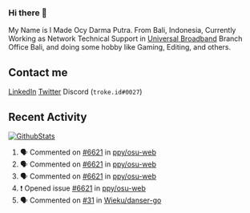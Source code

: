 ### Hi there 👋

My Name is I Made Ocy Darma Putra. From Bali, Indonesia, Currently Working as Network Technical Support in [Universal Broadband](https://universal.net.id) Branch Office Bali, and doing some hobby like Gaming, Editing, and others.

## Contact me

[LinkedIn](https://linkedin.com/in/troke) [Twitter](https://twitter.com/darma_ochi) Discord (`troke.id#0027`)

## Recent Activity

[![GithubStats](https://github-readme-stats.vercel.app/api?username=troke12&show_icons=true)](https://github.com/troke12)

<!--START_SECTION:activity-->
1. 🗣 Commented on [#6621](https://github.com//ppy/osu-web/issues/6621) in [ppy/osu-web](https://github.com//ppy/osu-web)
2. 🗣 Commented on [#6621](https://github.com//ppy/osu-web/issues/6621) in [ppy/osu-web](https://github.com//ppy/osu-web)
3. 🗣 Commented on [#6621](https://github.com//ppy/osu-web/issues/6621) in [ppy/osu-web](https://github.com//ppy/osu-web)
4. ❗️ Opened issue [#6621](https://github.com//ppy/osu-web/issues/6621) in [ppy/osu-web](https://github.com//ppy/osu-web)
5. 🗣 Commented on [#31](https://github.com//Wieku/danser-go/issues/31) in [Wieku/danser-go](https://github.com//Wieku/danser-go)
<!--END_SECTION:activity-->

